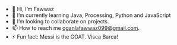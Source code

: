 - 👋 Hi, I’m Fawwaz
- 🌱 I’m currently learning Java, Processing, Python and JavaScript
- 💞️ I’m looking to collaborate on projects.
- 📫 How to reach me oganlafawwaz099@gmail.com.
- ⚡ Fun fact: Messi is the GOAT. Visca Barca!

<!---
fawwaz9/fawwaz9 is a ✨ special ✨ repository because its `README.md` (this file) appears on your GitHub profile.
You can click the Preview link to take a look at your changes.
--->
